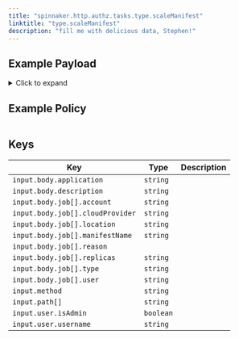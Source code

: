 ```yaml
---
title: "spinnaker.http.authz.tasks.type.scaleManifest"
linktitle: "type.scaleManifest"
description: "fill me with delicious data, Stephen!"
---
```


## Example Payload

<details><summary>Click to expand</summary>

```json
{
  "input": {
    "body": {
      "application": "hostname",
      "description": "Scale manifest",
      "job": [
        {
          "account": "spinnaker",
          "cloudProvider": "kubernetes",
          "location": "staging",
          "manifestName": "deployment hostname",
          "reason": null,
          "replicas": "5",
          "type": "scaleManifest",
          "user": "elfie2002"
        }
      ]
    },
    "method": "POST",
    "path": [
      "tasks"
    ],
    "user": {
      "isAdmin": false,
      "roles": [],
      "username": "elfie2002"
    }
  }
}
```
</details>

## Example Policy

```rego

```

## Keys

| Key                              | Type      | Description |
| -------------------------------- | --------- | ----------- |
| `input.body.application`         | `string`  |             |
| `input.body.description`         | `string`  |             |
| `input.body.job[].account`       | `string`  |             |
| `input.body.job[].cloudProvider` | `string`  |             |
| `input.body.job[].location`      | `string`  |             |
| `input.body.job[].manifestName`  | `string`  |             |
| `input.body.job[].reason`        | ` `       |             |
| `input.body.job[].replicas`      | `string`  |             |
| `input.body.job[].type`          | `string`  |             |
| `input.body.job[].user`          | `string`  |             |
| `input.method`                   | `string`  |             |
| `input.path[]`                   | `string`  |             |
| `input.user.isAdmin`             | `boolean` |             |
| `input.user.username`            | `string`  |             |
